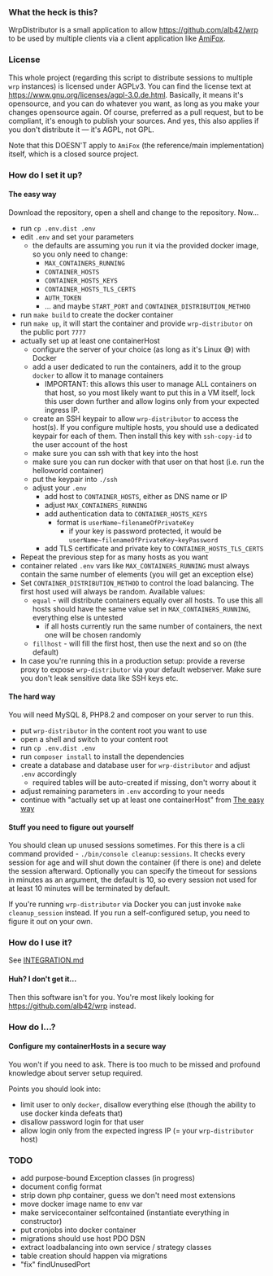 ### What the heck is this? ### 

WrpDistributor is a small application to allow https://github.com/alb42/wrp to be used by multiple clients via 
a client application like [AmiFox](https://blog.alb42.de/2023/02/12/browsing-the-web-amifox/).

### License ###

This whole project (regarding this script to distribute sessions to multiple `wrp` instances) is licensed under AGPLv3. You can find 
the license text at https://www.gnu.org/licenses/agpl-3.0.de.html. Basically, it means it's opensource, and you can do 
whatever you want, as long as you make your changes opensource again. Of course, preferred as a pull request, but to be 
 compliant, it's enough to publish your sources. And yes, this also applies if you don't distribute it — it's AGPL, not GPL.

Note that this DOESN'T apply to `AmiFox` (the reference/main implementation) itself, which is a closed source project.

### How do I set it up? ###

#### The easy way ####
Download the repository, open a shell and change to the repository. Now...
- run `cp .env.dist .env`
- edit `.env` and set your parameters
    - the defaults are assuming you run it via the provided docker image, so you only need to change:
       - `MAX_CONTAINERS_RUNNING`
       - `CONTAINER_HOSTS`
       - `CONTAINER_HOSTS_KEYS`
       - `CONTAINER_HOSTS_TLS_CERTS`
       - `AUTH_TOKEN`
       - ... and maybe `START_PORT` and `CONTAINER_DISTRIBUTION_METHOD`
- run `make build` to create the docker container
- run `make up`, it will start the container and provide `wrp-distributor` on the public port `7777`
- actually set up at least one containerHost
    - configure the server of your choice (as long as it's Linux 😅) with Docker
    - add a user dedicated to run the containers, add it to the group `docker` to allow it to manage containers
        - IMPORTANT: this allows this user to manage ALL containers on that host, so you most likely want to put this in a VM itself, lock this user down further and allow logins only from your expected ingress IP.
    - create an SSH keypair to allow `wrp-distributor` to access the host(s). If you configure multiple hosts, you should use a dedicated keypair for each of them. Then install this key with `ssh-copy-id` to the user account of the host
    - make sure you can ssh with that key into the host
    - make sure you can run docker with that user on that host (i.e. run the helloworld container)
    - put the keypair into `./ssh`
    - adjust your `.env`
       - add host to `CONTAINER_HOSTS`, either as DNS name or IP
       - adjust `MAX_CONTAINERS_RUNNING`
       - add authentication data to `CONTAINER_HOSTS_KEYS`
           - format is `userName~filenameOfPrivateKey`
               - if your key is password protected, it would be `userName~filenameOfPrivateKey~keyPassword`
       - add TLS certificate and private key to `CONTAINER_HOSTS_TLS_CERTS`
- Repeat the previous step for as many hosts as you want
- container related `.env` vars like `MAX_CONTAINERS_RUNNING` must always contain the same number of elements (you will get an exception else)
- Set `CONTAINER_DISTRIBUTION_METHOD` to control the load balancing. The first host used will always be random. Available values:
    - `equal` - will distribute containers equally over all hosts. To use this all hosts should have the same value set in `MAX_CONTAINERS_RUNNING`, everything else is untested
        - if all hosts currently run the same number of containers, the next one will be chosen randomly
    - `fillhost` - will fill the first host, then use the next and so on (the default)
- In case you're running this in a production setup: provide a reverse proxy to expose `wrp-distributor` via your default webserver. Make sure you don't leak sensitive data like SSH keys etc.

#### The hard way ####

You will need MySQL 8, PHP8.2 and composer on your server to run this. 

- put `wrp-distributor` in the content root you want to use
- open a shell and switch to your content root
- run `cp .env.dist .env`
- run `composer install` to install the dependencies
- create a database and database user for `wrp-distributor` and adjust `.env` accordingly
    - required tables will be auto-created if missing, don't worry about it
- adjust remaining parameters in `.env` according to your needs
- continue with "actually set up at least one containerHost" from [The easy way](README.md#the-easy-way-)

#### Stuff you need to figure out yourself ####

You should clean up unused sessions sometimes. For this there is a cli command provided - `./bin/console cleanup:sessions`.
It checks every session for age and will shut down the container (if there is one) and delete the session afterward.
Optionally you can specify the timeout for sessions in minutes as an argument, the default is 10, so every session
not used for at least 10 minutes will be terminated by default.

If you're running `wrp-distributor` via Docker you can just invoke `make cleanup_session` instead. If you
run a self-configured setup, you need to figure it out on your own.

### How do I use it? 

See [INTEGRATION.md](INTEGRATION.md)

#### Huh? I don't get it... ####

Then this software isn't for you. You're most likely looking for https://github.com/alb42/wrp instead.

### How do I...? ###

#### Configure my containerHosts in a secure way ####

You won't if you need to ask. There is too much to be missed and profound knowledge about server setup required.

Points you should look into:
- limit user to only `docker`, disallow everything else (though the ability to use docker kinda defeats that)
- disallow password login for that user
- allow login only from the expected ingress IP (= your `wrp-distributor` host)

### TODO ###
- add purpose-bound Exception classes (in progress)
- document config format
- strip down php container, guess we don't need most extensions
- move docker image name to env var
- make servicecontainer selfcontained (instantiate everything in constructor)
- put cronjobs into docker container
- migrations should use host PDO DSN
- extract loadbalancing into own service / strategy classes
- table creation should happen via migrations
- "fix" findUnusedPort